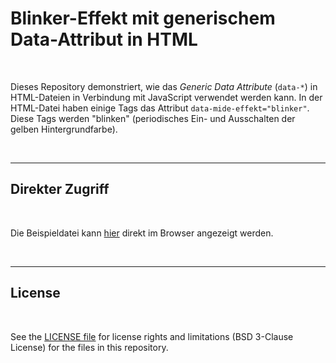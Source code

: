 # Blinker-Effekt mit generischem Data-Attribut in HTML #

<br>

Dieses Repository demonstriert, wie das *Generic Data Attribute* (`data-*`) in HTML-Dateien in Verbindung mit JavaScript verwendet werden kann. In der HTML-Datei haben einige Tags das Attribut `data-mide-effekt="blinker"`. Diese Tags werden "blinken" (periodisches Ein- und Ausschalten der gelben Hintergrundfarbe).

<br>

----

## Direkter Zugriff ##

<br>

Die Beispieldatei kann [hier](https://mdecker-mobilecomputing.github.io/HTML_BlinkEffekt/index.html)
direkt im Browser angezeigt werden.

<br>

----

## License ##

<br>

See the [LICENSE file](LICENSE.md) for license rights and limitations (BSD 3-Clause License) for the files in this repository.

<br>
